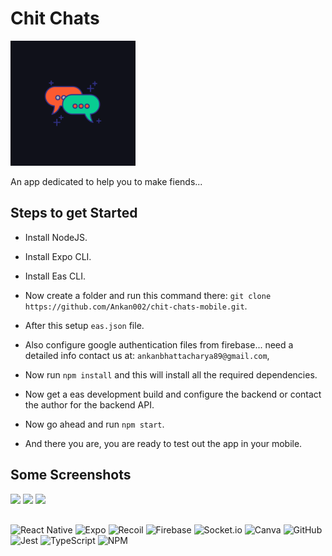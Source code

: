 # Chit Chats

<img src="./assets/images/icon.png" style="height: 200px; width: 200px;" />

An app dedicated to help you to make fiends...

## Steps to get Started

- Install NodeJS.

- Install Expo CLI.

- Install Eas CLI.

- Now create a folder and run this command there: ``` git clone https://github.com/Ankan002/chit-chats-mobile.git ```.

- After this setup ``eas.json`` file.

- Also configure google authentication files from firebase... need a detailed info contact us at: ``ankanbhattacharya89@gmail.com``,

- Now run ``npm install`` and this will install all the required dependencies.

- Now get a eas development build and configure the backend or contact the author for the backend API.

- Now go ahead and run ``npm start``.

- And there you are, you are ready to test out the app in your mobile.

## Some Screenshots

<img src="https://shorturl.at/epwO1" style="width: 100px;" />

<img src="https://shorturl.at/dsKN3" style="width: 100px;" />

<img src="https://shorturl.at/oyE45" style="width: 100px;" />

<div style="margin-bottom: 30px;" ></div>

![React Native](https://img.shields.io/badge/react_native-%2320232a.svg?style=for-the-badge&logo=react&logoColor=%2361DAFB)
![Expo](https://img.shields.io/badge/expo-1C1E24?style=for-the-badge&logo=expo&logoColor=#D04A37)
![Recoil](https://img.shields.io/badge/-Recoil-%233577E5?style=for-the-badge)
![Firebase](https://img.shields.io/badge/Firebase-039BE5?style=for-the-badge&logo=Firebase&logoColor=white)
![Socket.io](https://img.shields.io/badge/Socket.io-black?style=for-the-badge&logo=socket.io&badgeColor=010101)
![Canva](https://img.shields.io/badge/Canva-%2300C4CC.svg?style=for-the-badge&logo=Canva&logoColor=white)
![GitHub](https://img.shields.io/badge/github-%23121011.svg?style=for-the-badge&logo=github&logoColor=white)
![Jest](https://img.shields.io/badge/-jest-%23C21325?style=for-the-badge&logo=jest&logoColor=white)
![TypeScript](https://img.shields.io/badge/typescript-%23007ACC.svg?style=for-the-badge&logo=typescript&logoColor=white)
![NPM](https://img.shields.io/badge/NPM-%23000000.svg?style=for-the-badge&logo=npm&logoColor=white)
